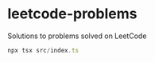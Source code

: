 # leetcode-problems
Solutions to problems solved on LeetCode

```typescript
npx tsx src/index.ts
```